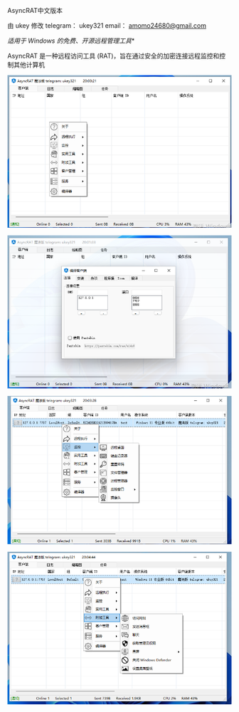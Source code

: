 

AsyncRAT中文版本

由 ukey 修改 telegram： ukey321 email： amomo24680@gmail.com

*适用于 Windows 的免费、开源远程管理工具**

AsyncRAT 是一种远程访问工具 (RAT)，旨在通过安全的加密连接远程监控和控制其他计算机

![remote-shell](Images/1.png)

![remote-desktop](Images/2.png)

![remote-files](Images/3.png)

![remote-files](Images/4.png)
